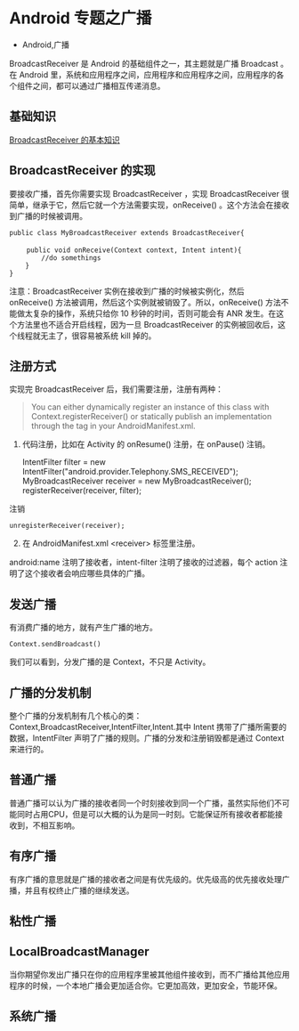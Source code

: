 # Android 专题之广播
- Android,广播

BroadcastReceiver 是 Android 的基础组件之一，其主题就是广播 Broadcast 。在 Android 里，系统和应用程序之间，应用程序和应用程序之间，应用程序的各个组件之间，都可以通过广播相互传递消息。

## 基础知识
[BroadcastReceiver 的基本知识](http://www.binkery.com/archives/91.html)


## BroadcastReceiver 的实现

要接收广播，首先你需要实现 BroadcastReceiver ，实现 BroadcastReceiver 很简单，继承于它，然后它就一个方法需要实现，onReceive() 。这个方法会在接收到广播的时候被调用。

    public class MyBroadcastReceiver extends BroadcastReceiver{
     
     　　public void onReceive(Context context, Intent intent){
            //do somethings
        }
    }

注意：BroadcastReceiver 实例在接收到广播的时候被实例化，然后 onReceive() 方法被调用，然后这个实例就被销毁了。所以，onReceive() 方法不能做太复杂的操作，系统只给你 10 秒钟的时间，否则可能会有 ANR 发生。在这个方法里也不适合开启线程，因为一旦 BroadcastReceiver 的实例被回收后，这个线程就无主了，很容易被系统 kill 掉的。

## 注册方式

实现完 BroadcastReceiver 后，我们需要注册，注册有两种：

> You can either dynamically register an instance of this class with Context.registerReceiver() or statically publish an implementation through the <receiver> tag in your AndroidManifest.xml.

1. 代码注册，比如在 Activity 的 onResume() 注册，在 onPause() 注销。


    IntentFilter filter = new IntentFilter("android.provider.Telephony.SMS_RECEIVED");  
    MyBroadcastReceiver receiver = new MyBroadcastReceiver();  
    registerReceiver(receiver, filter); 

注销

    unregisterReceiver(receiver);



2. 在 AndroidManifest.xml  \<receiver\> 标签里注册。


    <receiver android:name=".MyBroadcastReceiver">  
         <intent-filter>  
              <action android:name="android.intent.action.BOOT_COMPLETED"/>  
              <action android:name="android.provider.Telephony.SMS_RECEIVED"/>  
         </intent-filter>  
    </receiver>  


android:name 注明了接收者，intent-filter 注明了接收的过滤器，每个 action 注明了这个接收者会响应哪些具体的广播。

## 发送广播

有消费广播的地方，就有产生广播的地方。

    Context.sendBroadcast()

我们可以看到，分发广播的是 Context，不只是 Activity。


## 广播的分发机制

整个广播的分发机制有几个核心的类：Context,BroadcastReceiver,IntentFilter,Intent.其中 Intent 携带了广播所需要的数据，IntentFilter 声明了广播的规则。广播的分发和注册销毁都是通过 Context 来进行的。

## 普通广播

普通广播可以认为广播的接收者同一个时刻接收到同一个广播，虽然实际他们不可能同时占用CPU，但是可以大概的认为是同一时刻。它能保证所有接收者都能接收到，不相互影响。

## 有序广播

有序广播的意思就是广播的接收者之间是有优先级的。优先级高的优先接收处理广播，并且有权终止广播的继续发送。

## 粘性广播

## LocalBroadcastManager

当你期望你发出广播只在你的应用程序里被其他组件接收到，而不广播给其他应用程序的时候，一个本地广播会更加适合你。它更加高效，更加安全，节能环保。

## 系统广播